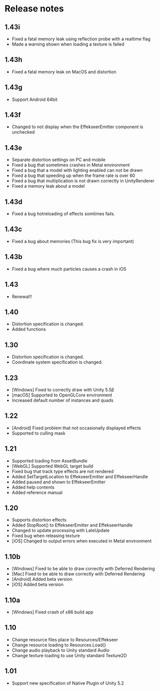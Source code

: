 ﻿# Release notes

## 1.43i

- Fixed a fatal memory leak using reflection probe with a realtime flag
- Made a warning shown when loading a texture is failed

## 1.43h

- Fixed a fatal memory leak on MacOS and distortion

## 1.43g

- Support Android 64bit

## 1.43f

- Changed to not display when the EffekseerEmitter component is unchecked

## 1.43e

- Separate distortion settings on PC and mobile
- Fixed a bug that sometimes crashes in Metal environment
- Fixed a bug that a model with lighting enabled can not be drawn
- Fixed a bug that speeding up when the frame rate is over 60
- Fixed a bug that multiplication is not drawn correctly in UnityRenderer
- Fixed a memory leak about a model

## 1.43d

- Fixed a bug hotreloading of effects somtimes fails.

## 1.43c

- Fixed a bug about memories (This bug fix is very important)

## 1.43b

- Fixed a bug where much particles causes a crash in iOS

## 1.43
- Renewal!!

## 1.40
- Distortion specification is changed.
- Added functions

## 1.30
- Distortion specification is changed.
- Coordinate system specification is changed.

## 1.23
- [Windows] Fixed to correctly draw with Unity 5.5β
- [macOS] Supported to OpenGLCore environment
- Increased default number of instances and quads

## 1.22
- [Android] Fixed problem that not occasionally displayed effects
- Supported to culling mask

## 1.21
- Supported loading from AssetBundle
- [WebGL] Supported WebGL target build
- Fixed bug that track type effects are not rendered
- Added SetTargetLocation to EffekseerEmitter and EffekseerHandle
- Added paused and shown to EffekseerEmitter
- Added help contents
- Added reference manual

## 1.20
- Supports distortion effects
- Added StopRoot() to EffekseerEmitter and EffekseerHandle
- Changed to update processing with LateUpdate
- Fixed bug when releasing texture
- [iOS] Changed to output errors when executed in Metal environment

## 1.10b
- [Windows] Fixed to be able to draw correctly with Deferred Rendering
- [Mac] Fixed to be able to draw correctly with Deferred Rendering
- [Android] Added beta version
- [iOS] Added beta version

## 1.10a
- [Windows] Fixed crash of x86 build app

## 1.10
- Change resource files place to Resources/Effekseer
- Change resource loading to Resources.Load()
- Change audio playback to Unity standard Audio
- Change texture loading to use Unity standard Texture2D

## 1.01
- Support new specification of Native Plugin of Unity 5.2

